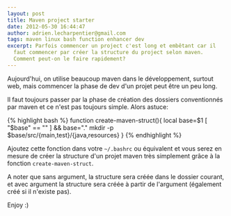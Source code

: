 ```yaml
---
layout: post
title: Maven project starter
date: 2012-05-30 16:44:47
author: adrien.lecharpentier@gmail.com
tags: maven linux bash function enhancer dev
excerpt: Parfois commencer un project c'est long et embêtant car il
  faut commencer par créer la structure du project selon maven. 
  Comment peut-on le faire rapidement?
---
```


Aujourd'hui, on utilise beaucoup maven dans le développement, surtout
web, mais commencer la phase de dev d'un projet peut être un peu long.

Il faut toujours passer par la phase de création des dossiers 
conventionnés par maven et ce n'est pas toujours simple. Alors astuce:

{% highlight bash %}
function create-maven-struct(){
  local base=$1
  [ "$base" == "" ] && base="."
  mkdir -p $base/src/{main,test}/{java,resources}
}
{% endhighlight %}

Ajoutez cette fonction dans votre `~/.bashrc` ou équivalent et vous
serez en mesure de créer la structure d'un projet maven très simplement
grâce à la fonction `create-maven-struct`.

A noter que sans argument, la structure sera créée dans le dossier 
courant, et avec argument la structure sera créée à partir de 
l'argument (également créé si il n'existe pas).

Enjoy :)

